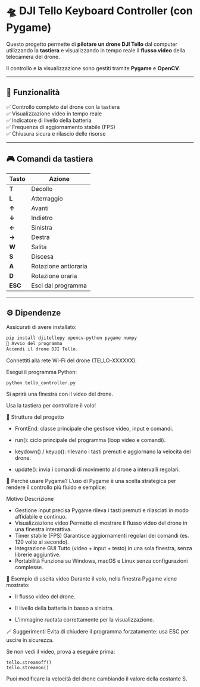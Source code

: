 # 🛸 DJI Tello Keyboard Controller (con Pygame)

Questo progetto permette di **pilotare un drone DJI Tello** dal computer utilizzando la **tastiera** e visualizzando in tempo reale il **flusso video** della telecamera del drone.

Il controllo e la visualizzazione sono gestiti tramite **Pygame** e **OpenCV**.

---

## 🎯 Funzionalità

✅ Controllo completo del drone con la tastiera  
✅ Visualizzazione video in tempo reale  
✅ Indicatore di livello della batteria  
✅ Frequenza di aggiornamento stabile (FPS)  
✅ Chiusura sicura e rilascio delle risorse

---

## 🎮 Comandi da tastiera

| Tasto | Azione |
|-------|--------|
| **T** | Decollo |
| **L** | Atterraggio |
| **↑** | Avanti |
| **↓** | Indietro |
| **←** | Sinistra |
| **→** | Destra |
| **W** | Salita |
| **S** | Discesa |
| **A** | Rotazione antioraria |
| **D** | Rotazione oraria |
| **ESC** | Esci dal programma |

---

## ⚙️ Dipendenze

Assicurati di avere installato:

```bash
pip install djitellopy opencv-python pygame numpy
🚀 Avvio del programma
Accendi il drone DJI Tello.
```

Connettiti alla rete Wi-Fi del drone (TELLO-XXXXXX).

Esegui il programma Python:

```
python tello_controller.py
```

Si aprirà una finestra con il video del drone.

Usa la tastiera per controllare il volo!

🧩 Struttura del progetto
- FrontEnd: classe principale che gestisce video, input e comandi.

- run(): ciclo principale del programma (loop video e comandi).

- keydown() / keyup(): rilevano i tasti premuti e aggiornano la velocità del drone.

- update(): invia i comandi di movimento al drone a intervalli regolari.

🧠 Perché usare Pygame?
L’uso di Pygame è una scelta strategica per rendere il controllo più fluido e semplice:

Motivo	Descrizione
- Gestione input precisa	Pygame rileva i tasti premuti e rilasciati in modo affidabile e continuo.
- Visualizzazione video	Permette di mostrare il flusso video del drone in una finestra interattiva.
- Timer stabile (FPS)	Garantisce aggiornamenti regolari dei comandi (es. 120 volte al secondo).
- Integrazione GUI	Tutto (video + input + testo) in una sola finestra, senza librerie aggiuntive.
- Portabilità	Funziona su Windows, macOS e Linux senza configurazioni complesse.

🧰 Esempio di uscita video
Durante il volo, nella finestra Pygame viene mostrato:

- Il flusso video del drone.

- Il livello della batteria in basso a sinistra.

- L’immagine ruotata correttamente per la visualizzazione.

🪄 Suggerimenti
Evita di chiudere il programma forzatamente: usa ESC per uscire in sicurezza.

Se non vedi il video, prova a eseguire prima:

```
tello.streamoff()
tello.streamon()
```

Puoi modificare la velocità del drone cambiando il valore della costante S.
